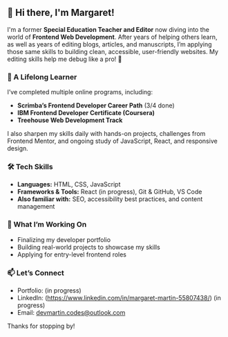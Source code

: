 ## 👋 Hi there, I'm Margaret!

I'm a former **Special Education Teacher and Editor** now diving into the world of **Frontend Web Development**. After years of helping others learn, as well as years of editing blogs, articles, and manuscripts, I’m applying those same skills to building clean, accessible, user-friendly websites. My editing skills help me debug like a pro! 💪

### 🧠 A Lifelong Learner
I’ve completed multiple online programs, including:
- **Scrimba’s Frontend Developer Career Path** (3/4 done)
- **IBM Frontend Developer Certificate (Coursera)**
- **Treehouse Web Development Track**

I also sharpen my skills daily with hands-on projects, challenges from Frontend Mentor, and ongoing study of JavaScript, React, and responsive design.

### 🛠 Tech Skills
- **Languages:** HTML, CSS, JavaScript
- **Frameworks & Tools:** React (in progress), Git & GitHub, VS Code
- **Also familiar with:** SEO, accessibility best practices, and content management

### 🌱 What I’m Working On
- Finalizing my developer portfolio
- Building real-world projects to showcase my skills
- Applying for entry-level frontend roles

### 📫 Let’s Connect
- Portfolio: (in progress)
- LinkedIn: (https://www.linkedin.com/in/margaret-martin-55807438/) (in progress)
- Email: devmartin.codes@outlook.com

Thanks for stopping by!

